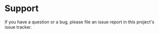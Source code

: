 # Support

If you have a question or a bug, please file an issue report in this project's issue tracker.
